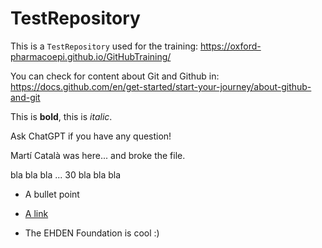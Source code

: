 # TestRepository

This is a `TestRepository` used for the training: <https://oxford-pharmacoepi.github.io/GitHubTraining/>

You can check for content about Git and Github in: <https://docs.github.com/en/get-started/start-your-journey/about-github-and-git>

This is **bold**, this is *italic*.

Ask ChatGPT if you have any question!

Martí Català was here... and broke the file.

bla bla bla ... 30 bla bla bla

- A bullet point

- [A link](https://oxford-pharmacoepi.github.io/GitHubTraining/)

- The EHDEN Foundation is cool :)
